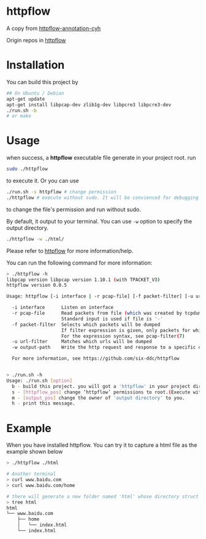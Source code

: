# httpflow
A copy from [httpflow-annotation-cyh](https://github.com/cherry-cheng/httpflow-annotation-cyh)

Origin repos in [httpflow](https://github.com/six-ddc/httpflow)

# Installation
You can build this project by
```bash
## On Ubuntu / Debian
apt-get update
apt-get install libpcap-dev zlib1g-dev libpcre3 libpcre3-dev
./run.sh -b
# or make
```

# Usage
when success, a **httpflow** executable file generate in your project root. run
```bash
sudo ./httpflow
```
to execute it. Or you can use
```bash
./run.sh -s httpflow # change permission
./httpflow # execute without sudo. It will be convienced for debugging
```
to change the file's permission and run without sudo.

By default, it output to your terminal. You can use `-w` option to specify the output directory.
```bash
./httpflow -w ./html/
```
Please refer to [httpflow](https://github.com/six-ddc/httpflow) for more information/help.


You can run the following command for more information:
```bash
> ./httpflow -h
libpcap version libpcap version 1.10.1 (with TPACKET_V3)
httpflow version 0.0.5

Usage: httpflow [-i interface | -r pcap-file] [-f packet-filter] [-u url-filter] [-w output-path]

  -i interface      Listen on interface
  -r pcap-file      Read packets from file (which was created by tcpdump with the -w option)
                    Standard input is used if file is '-'
  -f packet-filter  Selects which packets will be dumped
                    If filter expression is given, only packets for which expression is 'true' will be dumped
                    For the expression syntax, see pcap-filter(7)
  -u url-filter     Matches which urls will be dumped
  -w output-path    Write the http request and response to a specific directory

  For more information, see https://github.com/six-ddc/httpflow


> ./run.sh -h
Usage: ./run.sh [option]
  b - build this project. you will got a 'httpflow' in your project directory.
  s - [httpflow_pos] change ‘httpflow’ permissions to root.(Execute without sudo).
  m - [output_pos] change the owner of 'output directory' to you.
  h - print this message.
```

# Example
When you have installed httpflow. You can try it to capture a html file as the example shown below
```bash
> ./httpflow ./html

# Another terminal
> curl www.baidu.com
> curl www.baidu.com/home

# there will generate a new folder named 'html' whose directory struct looks like this 
> tree html
html
└── www.baidu.com
    ├── home
    │   └── index.html
    └── index.html

```





